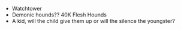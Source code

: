 - Watchtower
- Demonic hounds?? 40K Flesh Hounds
- A kid, will the child give them up or will the silence the youngster?